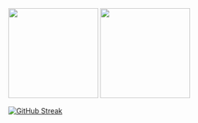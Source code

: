 
 

  
  <img height="180em" src="https://github-readme-stats.vercel.app/api?username=Andre-Bigaran&show_icons=true&theme=buefy&include_all_commits=true&count_private=true"/>
  <img height="180em" src="https://github-readme-stats.vercel.app/api/top-langs/?username=Andre-Bigaran&layout=compact&langs_count=7&theme=buefy"/>
  
  [![GitHub Streak](http://github-readme-streak-stats.herokuapp.com?user=Andre-Bigaran&theme=buefy&date_format=M%20j%5B%2C%20Y%5D)](https://git.io/streak-stats)


